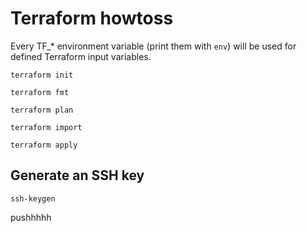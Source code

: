 # Terraform howtoss

Every TF_* environment variable (print them with `env`) will be used for defined Terraform input variables.

`terraform init`

`terraform fmt`

`terraform plan`

`terraform import`

`terraform apply`

## Generate an SSH key

`ssh-keygen`



pushhhhh